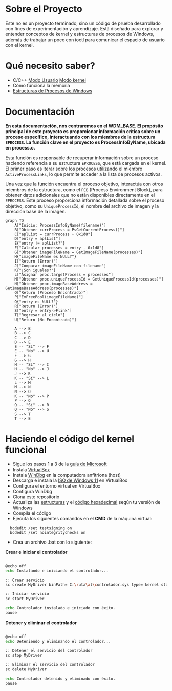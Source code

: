 # Sobre el Proyecto

Este no es un proyecto terminado, sino un código de prueba desarrollado con fines de experimentación y aprendizaje. Está diseñado para explorar y entender conceptos de kernel y estructuras de procesos de Windows, además de trabajar un poco con ioctl para comunicar el espacio de usuario con el kernel.

# Qué necesito saber?

- C/C++ [Modo Usuario](https://learn.microsoft.com/en-us/cpp/?view=msvc-170) [Modo kernel](https://learn.microsoft.com/en-us/windows-hardware/drivers/)
- Cómo funciona la memoria
- [Estructuras de Procesos de Windows](https://www.vergiliusproject.com/)

# Documentación

**En esta documentación, nos centraremos en el **WDM_BASE**. El propósito principal de este proyecto es proporcionar información crítica sobre un proceso específico, interactuando con los miembros de la estructura `EPROCESS`. La función clave en el proyecto es **ProcessInfoByName**, ubicada en **process.c**.**

Esta función es responsable de recuperar información sobre un proceso haciendo referencia a su estructura `EPROCESS`, que está cargada en el kernel. El primer paso es iterar sobre los procesos utilizando el miembro `ActiveProcessLinks`, lo que permite acceder a la lista de procesos activos.

Una vez que la función encuentra el proceso objetivo, interactúa con otros miembros de la estructura, como el `PEB` (Process Environment Block), para obtener datos adicionales que no están disponibles directamente en el `EPROCESS`. Este proceso proporciona información detallada sobre el proceso objetivo, como su `UniqueProcessId`, el nombre del archivo de imagen y la dirección base de la imagen.

```mermaid
graph TD
    A["Inicio: ProcessInfoByName(filename)"]
    B["Obtener currProcess = PsGetCurrentProcess()"]
    C["aplList = currProcess + 0x1d8"]
    D["entry = aplList"]
    E{"entry != aplList?"}
    F["Calcular processes = entry - 0x1d8"]
    G["Obtener imageFileName = GetImageFileName(processes)"]
    H{"imageFileName es NULL?"}
    I["Return (Error)"]
    J["Comparar imageFileName con filename"]
    K{"¿Son iguales?"}
    L["Asignar proc.targetProcess = processes"]
    M["Obtener proc.uniqueProcessId = GetUniqueProcessId(processes)"]
    N["Obtener proc.imageBaseAddress = GetImageBaseAddress(processes)"]
    O["Return (Proceso Encontrado)"]
    P["ExFreePool(imageFileName)"]
    Q{"entry es NULL?"}
    R["Return (Error)"]
    S["entry = entry->Flink"]
    T["Regresar al ciclo"]
    U["Return (No Encontrado)"]
    
    A --> B  
    B --> C  
    C --> D  
    D --> E  
    E -- "Sí" --> F  
    E -- "No" --> U  
    F --> G  
    G --> H  
    H -- "Sí" --> I  
    H -- "No" --> J  
    J --> K  
    K -- "Sí" --> L  
    L --> M  
    M --> N  
    N --> O  
    K -- "No" --> P  
    P --> Q  
    Q -- "Sí" --> R  
    Q -- "No" --> S  
    S --> T  
    T --> E
```

# Haciendo el código del kernel funcional

- Sigue los pasos 1 a 3 de la [guía de Microsoft](https://learn.microsoft.com/es-es/windows-hardware/drivers/download-the-wdk)
- Instala [VirtualBox](https://www.virtualbox.org/)
- Instala [WinDbg](https://learn.microsoft.com/es-es/windows-hardware/drivers/debugger/) en la computadora anfitriona (host)
- Descarga e instala la [ISO de Windows 11](https://www.microsoft.com/es-es/software-download/windows11) en VirtualBox
- Configura el entorno virtual en VirtualBox
- Configura WinDbg
- Clona este repositorio
- Actualiza las [estructuras](https://github.com/lucasbuyatti/BASE/blob/master/WDM_BASE/src/global/struct.h) y el [código hexadecimal]([https://github.com/lucasbuyatti/BASE/blob/master/WDM_BASE/src/global/struct.h](https://github.com/lucasbuyatti/BASE/blob/master-espa%C3%B1ol/WDM_BASE/src/proc/process.c)) según tu versión de Windows
- Compila el código
- Ejecuta los siguientes comandos en el **CMD** de la máquina virtual:

```shell
  bcdedit /set testsigning on
  bcdedit /set nointegritychecks on
```
- Crea un archivo .bat con lo siguiente:

**Crear e iniciar el controlador**
```sh

@echo off
echo Instalando e iniciando el controlador...

:: Crear servicio
sc create MyDriver binPath= C:\ruta\al\controlador.sys type= kernel start= demand

:: Iniciar servicio
sc start MyDriver

echo Controlador instalado e iniciado con éxito.
pause
```

**Detener y eliminar el controlador**
```sh

@echo off
echo Deteniendo y eliminando el controlador...

:: Detener el servicio del controlador
sc stop MyDriver

:: Eliminar el servicio del controlador
sc delete MyDriver

echo Controlador detenido y eliminado con éxito.
pause
```
